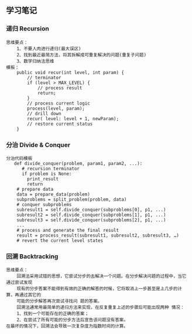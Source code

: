 ## 学习笔记
### 递归 Recursion
    思维要点：
        1、不要人肉进行递归(最大误区)
        2、找到最近最简方法，将其拆解成可重复解决的问题(重复子问题)
        3、数学归纳法思维
    模板：
        public void recur(int level, int param) {
            // terminator
            if (level > MAX_LEVEL) {
                // process result
                return;
            }
            // process current logic
            process(level, param);
            // drill down
            recur( level: level + 1, newParam);
            // restore current status
        }
### 分治 Divide & Conquer
    分治代码模板
       def divide_conquer(problem, param1, param2, ...):
          # recursion terminator
          if problem is None:
       		print_result
       		return
       	# prepare data
       	data = prepare_data(problem)
       	subproblems = split_problem(problem, data)
       	# conquer subproblems
       	subresult1 = self.divide_conquer(subproblems[0], p1, ...)
       	subresult2 = self.divide_conquer(subproblems[1], p1, ...)
       	subresult3 = self.divide_conquer(subproblems[2], p1, ...)
       	...  
       	# process and generate the final result
       	result = process_result(subresult1, subresult2, subresult3, …)
       	# revert the current level states
       	
### 回溯 Backtracking
    思维要点：
        回溯法采用试错的思想，它尝试分步的去解决一个问题。在分步解决问题的过程中，当它通过尝试发现
        现有的分步答案不能得到有效的正确的解答的时候，它将取消上一步甚至是上几步的计算，再通过其它的
        可能的分步解答再次尝试寻找问 题的答案。
        回溯法通常用最简单的递归方法来实现，在反复重复上述的步骤后可能出现两种 情况：
        1、找到一个可能存在的正确的答案；
        2、在尝试了所有可能的分步方法后宣告该问题没有答案。
    在最坏的情况下，回溯法会导致一次复杂度为指数时间的计算。    
                    
